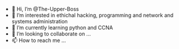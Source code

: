 - 👋 Hi, I’m @The-Upper-Boss
- 👀 I’m interested in ethichal hacking, programming and network and systems administration
- 🌱 I’m currently learning python and CCNA
- 💞️ I’m looking to collaborate on ...
- 📫 How to reach me ...
